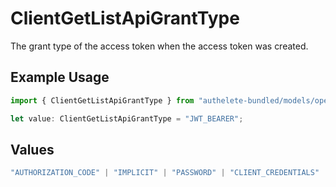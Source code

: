 # ClientGetListApiGrantType

The grant type of the access token when the access token was created.


## Example Usage

```typescript
import { ClientGetListApiGrantType } from "authelete-bundled/models/operations";

let value: ClientGetListApiGrantType = "JWT_BEARER";
```

## Values

```typescript
"AUTHORIZATION_CODE" | "IMPLICIT" | "PASSWORD" | "CLIENT_CREDENTIALS" | "REFRESH_TOKEN" | "CIBA" | "DEVICE_CODE" | "TOKEN_EXCHANGE" | "JWT_BEARER"
```